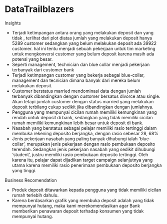 # DataTrailblazers

Insights
- Terjadi ketimpangan antara orang yang melakukan deposit dan yang tidak , terlihat dari plot diatas jumlah yang melakukan deposit hanya 5289 customer sedangkan yang belum melakukan deposit ada 39922 customer. hal ini tentu menjadi sebuah pekerjaan untuk tim marketing untuk mengkonversi customer yang belum deposit karena masih ada potensi yang besar.
- Seperti management, technician dan blue collar menjadi pekerjaan terbanyak dari customer bank
- Terjadi ketimpangan customer yang bekerja sebagai blue-collar, management dan tecnician dimana banyak dari mereka belum melakukan deposit.
- Customer berstatus married mendominasi data dengan jumlah terbanyak dibandingkan dengan customer bersatus divorce atau single. Akan tetapi jumlah customer dengan status married yang melakukan deposit terbilang cukup sedikit jika dibandingkan dengan jumlahnya.
- Pengguna yang mempunyai cicilan rumah memiliki kemungkinan yang rendah untuk deposit di bank, sedangkan yang tidak memiliki cicilan rumah memiliki kemungkinan lebih besar untuk deposit di bank. 
- Nasabah yang berstatus sebagai pelajar memiliki rasio tertinggi dalam membuka rekening deposito berjangka, dengan rasio sebesar 28, 68%
- Jenis pekerjaan nasabah yang paling banyak dihubungi ialah ‘blue-collar’, merupakan jenis pekerjaan dengan rasio pembukaan deposito terendah. Sedangkan jenis pekerjaan nasabah yang sedikit dihubungi ‘student’, justru memiliki rasio pembukaan deposito tertinggi. Oleh karena itu, pelajar dapat dijadikan target campaign selanjutnya yang utama karena memiliki rasio penerimaan pembukaan deposito berjangka yang tinggi.

Business Recomendation
- Produk deposit ditawarkan kepada pengguna yang tidak memiliki cicilan rumah terlebih dahulu.
- Karena berdasarkan grafik yang membuka deposit adalah yang tidak mempunyai hutang, maka kami merekomendasikan agar Bank memberikan penawaran deposit terhadap konsumen yang tidak mempunyai hutang.


